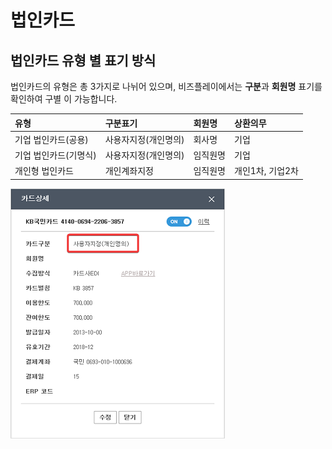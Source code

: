 # 법인카드

## 법인카드 유형 별 표기 방식

법인카드의 유형은 총 3가지로 나뉘어 있으며, 비즈플레이에서는 **구분**과 **회원명** 표기를 확인하여 구별 이 가능합니다.

| 유형 | 구분표기 | 회원명 | 상환의무 |
| :--- | :--- | :--- | :--- |
| 기업 법인카드\(공용\) | 사용자지정\(개인명의\) | 회사명 | 기업 |
| 기업 법인카드\(기명식\) | 사용자지정\(개인명의\) | 임직원명 | 기업 |
| 개인형 법인카드 | 개인계좌지정 | 임직원명 | 개인1차, 기업2차 |

![&#xBC95;&#xC778;&#xCE74;&#xB4DC;&#xAD00;&#xB9AC;APP &amp;gt; &#xCE74;&#xB4DC;&#xAD00;&#xB9AC; &amp;gt; &#xCE74;&#xB4DC;&#xC0C1;&#xC138;](../.gitbook/assets/undefined.png)


